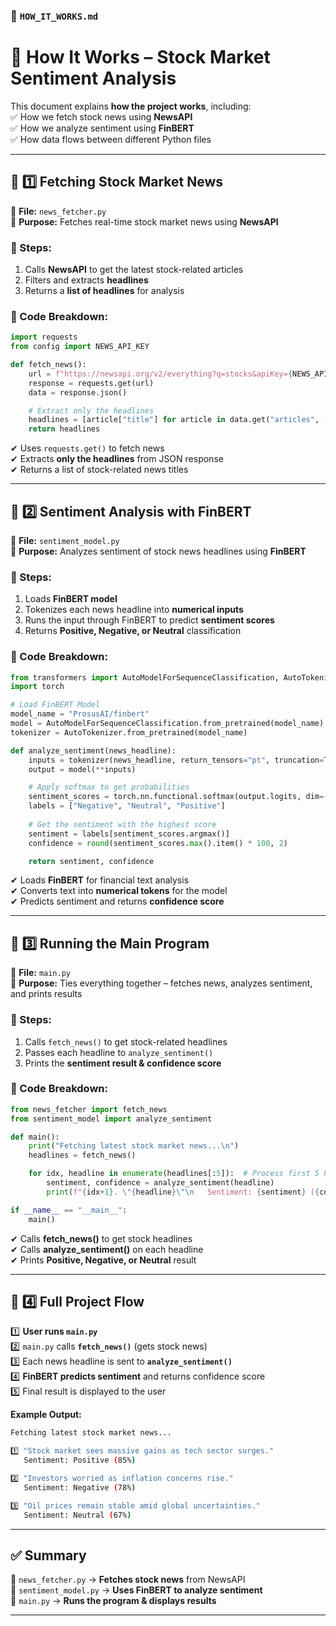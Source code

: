 ### 📜 `HOW_IT_WORKS.md`  


# 🧐 How It Works – Stock Market Sentiment Analysis  

This document explains **how the project works**, including:  
✅ How we fetch stock news using **NewsAPI**  
✅ How we analyze sentiment using **FinBERT**  
✅ How data flows between different Python files  

---

## 📌 1️⃣ Fetching Stock Market News  

📍 **File:** `news_fetcher.py`  
📍 **Purpose:** Fetches real-time stock market news using **NewsAPI**  

### **🔹 Steps:**  
1. Calls **NewsAPI** to get the latest stock-related articles  
2. Filters and extracts **headlines**  
3. Returns a **list of headlines** for analysis  

### **🔹 Code Breakdown:**  
```python
import requests
from config import NEWS_API_KEY

def fetch_news():
    url = f"https://newsapi.org/v2/everything?q=stocks&apiKey={NEWS_API_KEY}"
    response = requests.get(url)
    data = response.json()

    # Extract only the headlines
    headlines = [article["title"] for article in data.get("articles", [])]
    return headlines
```
✔ Uses `requests.get()` to fetch news  
✔ Extracts **only the headlines** from JSON response  
✔ Returns a list of stock-related news titles  

---

## 📌 2️⃣ Sentiment Analysis with FinBERT  

📍 **File:** `sentiment_model.py`  
📍 **Purpose:** Analyzes sentiment of stock news headlines using **FinBERT**  

### **🔹 Steps:**  
1. Loads **FinBERT model**  
2. Tokenizes each news headline into **numerical inputs**  
3. Runs the input through FinBERT to predict **sentiment scores**  
4. Returns **Positive, Negative, or Neutral** classification  

### **🔹 Code Breakdown:**  
```python
from transformers import AutoModelForSequenceClassification, AutoTokenizer
import torch

# Load FinBERT Model
model_name = "ProsusAI/finbert"
model = AutoModelForSequenceClassification.from_pretrained(model_name)
tokenizer = AutoTokenizer.from_pretrained(model_name)

def analyze_sentiment(news_headline):
    inputs = tokenizer(news_headline, return_tensors="pt", truncation=True)
    output = model(**inputs)

    # Apply softmax to get probabilities
    sentiment_scores = torch.nn.functional.softmax(output.logits, dim=-1)
    labels = ["Negative", "Neutral", "Positive"]
    
    # Get the sentiment with the highest score
    sentiment = labels[sentiment_scores.argmax()]
    confidence = round(sentiment_scores.max().item() * 100, 2)

    return sentiment, confidence
```
✔ Loads **FinBERT** for financial text analysis  
✔ Converts text into **numerical tokens** for the model  
✔ Predicts sentiment and returns **confidence score**  

---

## 📌 3️⃣ Running the Main Program  

📍 **File:** `main.py`  
📍 **Purpose:** Ties everything together – fetches news, analyzes sentiment, and prints results  

### **🔹 Steps:**  
1. Calls `fetch_news()` to get stock-related headlines  
2. Passes each headline to `analyze_sentiment()`  
3. Prints the **sentiment result & confidence score**  

### **🔹 Code Breakdown:**  
```python
from news_fetcher import fetch_news
from sentiment_model import analyze_sentiment

def main():
    print("Fetching latest stock market news...\n")
    headlines = fetch_news()

    for idx, headline in enumerate(headlines[:5]):  # Process first 5 headlines
        sentiment, confidence = analyze_sentiment(headline)
        print(f"{idx+1}. \"{headline}\"\n   Sentiment: {sentiment} ({confidence}%)\n")

if __name__ == "__main__":
    main()
```
✔ Calls **fetch_news()** to get stock headlines  
✔ Calls **analyze_sentiment()** on each headline  
✔ Prints **Positive, Negative, or Neutral** result  

---

## 📌 4️⃣ Full Project Flow  

1️⃣ **User runs `main.py`**  
2️⃣ `main.py` calls **`fetch_news()`** (gets stock news)  
3️⃣ Each news headline is sent to **`analyze_sentiment()`**  
4️⃣ **FinBERT predicts sentiment** and returns confidence score  
5️⃣ Final result is displayed to the user  

**Example Output:**  
```sh
Fetching latest stock market news...

1️⃣ "Stock market sees massive gains as tech sector surges."
   Sentiment: Positive (85%)  

2️⃣ "Investors worried as inflation concerns rise."
   Sentiment: Negative (78%)  

3️⃣ "Oil prices remain stable amid global uncertainties."
   Sentiment: Neutral (67%)  
```

---

## ✅ Summary  

📌 `news_fetcher.py` → **Fetches stock news** from NewsAPI  
📌 `sentiment_model.py` → **Uses FinBERT to analyze sentiment**  
📌 `main.py` → **Runs the program & displays results**  

---
